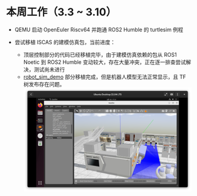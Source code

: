 # 本周工作（3.3 ~ 3.10）

- QEMU 启动 OpenEuler Riscv64 并跑通 ROS2 Humble 的 turtlesim 例程

- 尝试移植 ISCAS 的建模仿真包，当前进度：
    - 顶层控制部分的代码已经移植完毕，由于建模仿真依赖的包从 ROS1 Noetic 到 ROS2 Humble 变动较大，存在大量冲突，正在逐一排查尝试解决，测试尚未进行
    - [robot_sim_demo](https://github.com/lalafua/sim_llm/tree/ROS1/src/robot_sim_demo) 部分移植完成，但是机器人模型无法正常显示，且 TF 树发布存在问题。
    ![](../../assets/2025_03/picture_00.png)